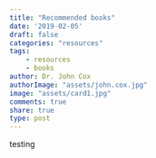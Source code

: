 ```yaml
---
title: "Recommended books"
date: '2019-02-05'
draft: false
categories: "resources"
tags: 
    - resources
    - books
author: Dr. John Cox
authorImage: "assets/john.cox.jpg"
image: "assets/card1.jpg"
comments: true
share: true
type: post
---
```


testing